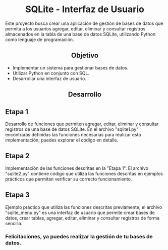 <h1 align=center>SQLite - Interfaz de Usuario</h1>
<p>Este proyecto busca crear una aplicación de gestión de bases de datos que permita a los usuarios agregar, editar, eliminar y consultar registros almacenados en la tabla de una base de datos SQLite, utilizando Python como lenguaje de programación.</p>
<h2 align=center>Objetivo</h2>
<ul>
    <li>Implementar un sistema para gestionar bases de datos.</li>
    <li>Utilizar Python en conjunto con SQL.</li>
    <li>Desarrollar una interfaz de usuario.</li>
</ul>
<h2 align=center>Desarrollo</h2>
<h2>Etapa 1</h2>
<p>Desarrollo de funciones que permiten agregar, editar, eliminar y consultar registros de una base de datos SQLite. En el archivo "sqlite1.py" encontrarás definidas las funciones necesarias para realizar esta implementación; puedes explorar el código en detalle.</p>

<h2>Etapa 2</h2>
<p>Implementación de las funciones descritas en la "Etapa 1". El archivo "sqlite2.py" contiene código que utiliza las funciones descritas en ejemplos prácticos que permitan verificar su correcto funcionamiento.</p>

<h2>Etapa 3</h2>
<p>Ejemplo práctico que utiliza las funciones descritas previamente; el archivo "sqlite_menu.py" es una interfaz de usuario que permite crear bases de datos, crear tablas, agregar, editar, eliminar y consultar registros de forma sencilla.</p>
<h3>Felicitaciones, ya puedes realizar la gestión de tu bases de datos.</h3>
